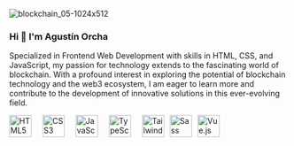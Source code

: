![blockchain_05-1024x512](https://github.com/aguorcha/aguorcha/assets/112417271/dc567d90-55b2-4ec6-8eaf-0bfc4d631db3)
### Hi 👋 I'm Agustín Orcha

Specialized in Frontend Web Development with skills in HTML, CSS, and JavaScript, my passion for technology extends to the fascinating world of blockchain. With a profound interest in exploring the potential of blockchain technology and the web3 ecosystem, I am eager to learn more and contribute to the development of innovative solutions in this ever-evolving field.

<div style="display: flex; gap: 10px;">
    <a href="#"><img src="https://i.postimg.cc/MG9jsjYJ/Logos-Html5.png" alt="HTML5" style="width: 40px; margin-right: 10px;"></a>
    <a href="#"><img src="https://i.postimg.cc/j24TXyzz/Css3.png" alt="CSS3" style="width: 40px; margin-right: 10px;"></a>
    <a href="#"><img src="https://i.postimg.cc/vZRk00Yf/Javascript.png" alt="JavaScript" style="width: 40px; margin-right: 10px;"></a>
    <a href="#"><img src="https://i.postimg.cc/nhydFrjm/Logos-Typescript-Icon.png" alt="TypeScript" style="width: 40px; margin-right: 10px;"></a>
    <a href="#"><img src="https://i.postimg.cc/ZR7pqs7Q/Logos-Tailwindcss-Icon.png" alt="TailwindCSS" style="width: 40px;" margin-right: 10px;></a>
    <a href="#"><img src="https://i.postimg.cc/kGLSQ6dF/Logos-Sass.png" alt="Sass" style="width: 40px;" margin-right: 10px;></a>
    <a href="#"><img src="https://i.postimg.cc/Jh3SSZ60/Devicon-Vuejs.png" alt="Vue.js" style="width: 40px;" margin-right: 10px;></a>
</div>



